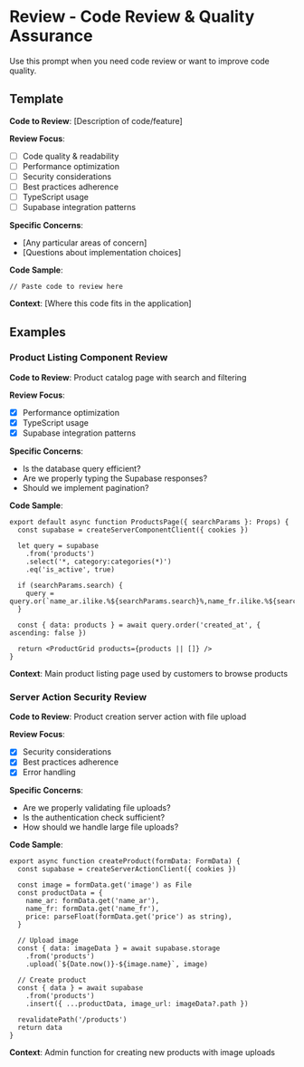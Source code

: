 # Review - Code Review & Quality Assurance

Use this prompt when you need code review or want to improve code quality.

## Template

**Code to Review**: [Description of code/feature]

**Review Focus**:
- [ ] Code quality & readability
- [ ] Performance optimization
- [ ] Security considerations
- [ ] Best practices adherence
- [ ] TypeScript usage
- [ ] Supabase integration patterns

**Specific Concerns**:
- [Any particular areas of concern]
- [Questions about implementation choices]

**Code Sample**:
```tsx
// Paste code to review here
```

**Context**: [Where this code fits in the application]

## Examples

### Product Listing Component Review
**Code to Review**: Product catalog page with search and filtering

**Review Focus**:
- [x] Performance optimization
- [x] TypeScript usage
- [x] Supabase integration patterns

**Specific Concerns**:
- Is the database query efficient?
- Are we properly typing the Supabase responses?
- Should we implement pagination?

**Code Sample**:
```tsx
export default async function ProductsPage({ searchParams }: Props) {
  const supabase = createServerComponentClient({ cookies })

  let query = supabase
    .from('products')
    .select('*, category:categories(*)')
    .eq('is_active', true)

  if (searchParams.search) {
    query = query.or(`name_ar.ilike.%${searchParams.search}%,name_fr.ilike.%${searchParams.search}%`)
  }

  const { data: products } = await query.order('created_at', { ascending: false })

  return <ProductGrid products={products || []} />
}
```

**Context**: Main product listing page used by customers to browse products

### Server Action Security Review
**Code to Review**: Product creation server action with file upload

**Review Focus**:
- [x] Security considerations
- [x] Best practices adherence
- [x] Error handling

**Specific Concerns**:
- Are we properly validating file uploads?
- Is the authentication check sufficient?
- How should we handle large file uploads?

**Code Sample**:
```tsx
export async function createProduct(formData: FormData) {
  const supabase = createServerActionClient({ cookies })

  const image = formData.get('image') as File
  const productData = {
    name_ar: formData.get('name_ar'),
    name_fr: formData.get('name_fr'),
    price: parseFloat(formData.get('price') as string),
  }

  // Upload image
  const { data: imageData } = await supabase.storage
    .from('products')
    .upload(`${Date.now()}-${image.name}`, image)

  // Create product
  const { data } = await supabase
    .from('products')
    .insert({ ...productData, image_url: imageData?.path })

  revalidatePath('/products')
  return data
}
```

**Context**: Admin function for creating new products with image uploads